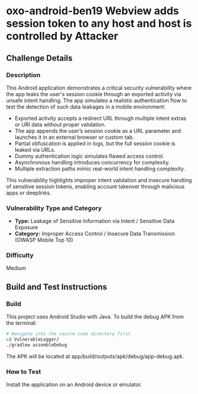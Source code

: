 # oxo-android-ben19 Webview adds session token to any host and host is controlled by Attacker

## Challenge Details

### Description

This Android application demonstrates a critical security vulnerability where the app leaks the user's session cookie through an exported activity via unsafe intent handling. The app simulates a realistic authentication flow to test the detection of such data leakages in a mobile environment:

- Exported activity accepts a redirect URL through multiple intent extras or URI data without proper validation.
- The app appends the user’s session cookie as a URL parameter and launches it in an external browser or custom tab.
- Partial obfuscation is applied in logs, but the full session cookie is leaked via URLs.
- Dummy authentication logic simulates flawed access control.
- Asynchronous handling introduces concurrency for complexity.
- Multiple extraction paths mimic real-world intent handling complexity.

This vulnerability highlights improper intent validation and insecure handling of sensitive session tokens, enabling account takeover through malicious apps or deeplinks.

### Vulnerability Type and Category
- **Type:** Leakage of Sensitive Information via Intent / Sensitive Data Exposure
- **Category:** Improper Access Control / Insecure Data Transmission (OWASP Mobile Top 10)

### Difficulty
Medium

## Build and Test Instructions

### Build
This project uses Android Studio with Java. To build the debug APK from the terminal:
```bash
# Navigate into the source code directory first
cd VulnerableLogger/
./gradlew assembleDebug
```
The APK will be located at app/build/outputs/apk/debug/app-debug.apk.

### How to Test

Install the application on an Android device or emulator.

